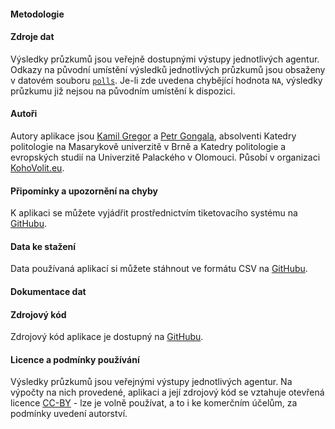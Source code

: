 #### Metodologie

#### Zdroje dat

Výsledky průzkumů jsou veřejně dostupnými výstupy jednotlivých agentur. Odkazy na původní umístění výsledků jednotlivých průzkumů jsou obsaženy v datovém souboru [`polls`](https://github.com/kamilgregor1/eu_pollster/blob/master/www/polls.csv). Je-li zde uvedena chybějící hodnota `NA`, výsledky průzkumu již nejsou na původním umístění k dispozici.

#### Autoři

Autory aplikace jsou [Kamil Gregor](https://twitter.com/kamilgregor) a [Petr Gongala](https://twitter.com/PetrGongala), absolventi Katedry politologie na Masarykově univerzitě v Brně a Katedry politologie a evropských studií na Univerzitě Palackého v Olomouci. Působí v organizaci [KohoVolit.eu](http://kohovolit.eu/).

#### Připomínky a upozornění na chyby

K aplikaci se můžete vyjádřit prostřednictvím tiketovacího systému na [GitHubu](https://github.com/kamilgregor1/eu_pollster/issues).

#### Data ke stažení

Data používaná aplikací si můžete stáhnout ve formátu CSV na [GitHubu](https://github.com/kamilgregor1/eu_pollster/tree/master/www).

#### Dokumentace dat

#### Zdrojový kód

Zdrojový kód aplikace je dostupný na [GitHubu](https://github.com/kamilgregor1/eu_pollster).

#### Licence a podmínky používání

Výsledky průzkumů jsou veřejnými výstupy jednotlivých agentur. Na výpočty na nich provedené, aplikaci a její zdrojový kód se vztahuje otevřená licence [CC-BY](https://creativecommons.org/licenses/by/2.0/) - lze je volně používat, a to i ke komerčním účelům, za podmínky uvedení autorství.